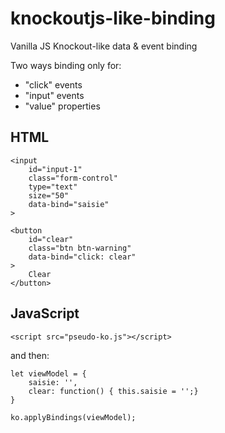 # knockoutjs-like-binding
Vanilla JS Knockout-like data &amp; event binding

Two ways binding only for:
- "click" events
- "input" events
- "value" properties

## HTML
```
<input
	id="input-1"
	class="form-control"
	type="text"
	size="50"
	data-bind="saisie"
>
```

```
<button
	id="clear" 
	class="btn btn-warning"
	data-bind="click: clear"
>
	Clear
</button>
```

## JavaScript
```
<script src="pseudo-ko.js"></script>
```
and then:
```
let viewModel = {
	saisie: '',
	clear: function() { this.saisie = '';}
}

ko.applyBindings(viewModel);
```
